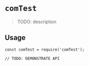 # `comTest`

> TODO: description

## Usage

```
const comTest = require('comTest');

// TODO: DEMONSTRATE API
```
